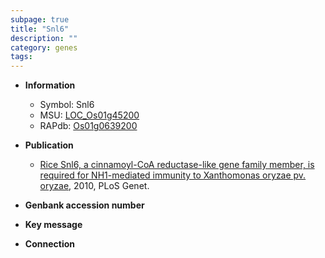 ```yaml
---
subpage: true
title: "Snl6"
description: ""
category: genes
tags: 
---
```


* **Information**  
    + Symbol: Snl6  
    + MSU: [LOC_Os01g45200](http://rice.plantbiology.msu.edu/cgi-bin/ORF_infopage.cgi?orf=LOC_Os01g45200)  
    + RAPdb: [Os01g0639200](http://rapdb.dna.affrc.go.jp/viewer/gbrowse_details/irgsp1?name=Os01g0639200)  

* **Publication**  
    + [Rice Snl6, a cinnamoyl-CoA reductase-like gene family member, is required for NH1-mediated immunity to Xanthomonas oryzae pv. oryzae](http://www.ncbi.nlm.nih.gov/pubmed?term=Rice+Snl6,+a+cinnamoyl-CoA+reductase-like+gene+family+member,+is+required+for+NH1-mediated+immunity+to+Xanthomonas+oryzae+pv.+oryzae%5BTitle%5D), 2010, PLoS Genet.

* **Genbank accession number**  

* **Key message**  

* **Connection**  



